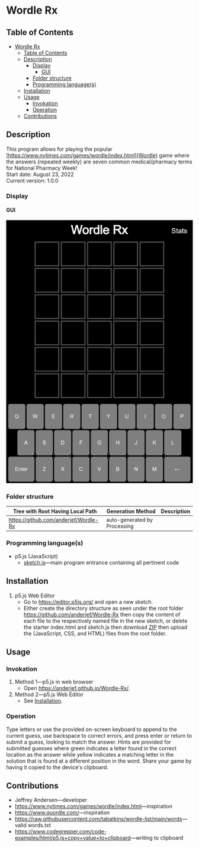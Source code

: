 # Wordle Rx

## Table of Contents

- [Wordle Rx](#wordle-rx)
  - [Table of Contents](#table-of-contents)
  - [Description](#description)
    - [Display](#display)
      - [GUI](#gui)
    - [Folder structure](#folder-structure)
    - [Programming language(s)](#programming-languages)
  - [Installation](#installation)
  - [Usage](#usage)
    - [Invokation](#invokation)
    - [Operation](#operation)
  - [Contributions](#contributions)

## Description

This program allows for playing the popular [https://www.nytimes.com/games/wordle/index.html](Wordle) game where the answers (repeated weekly) are seven common medical/pharmacy terms for National Pharmacy Week!  
Start date: August 23, 2022  
Current version: 1.0.0  

### Display

#### GUI

![The main game display on startup](Picture1.png)

### Folder structure

| Tree with Root Having Local Path | Generation Method | Description |
| -------------------------------- | ----------------- | ----------- |
| <https://github.com/anderjef/Wordle-Rx> | auto-generated by Processing | <!-- --> |

### Programming language(s)

- p5.js (JavaScript)
  - [sketch.js](sketch.js)&mdash;main program entrance containing all pertinent code

## Installation

1. p5.js Web Editor
    - Go to <https://editor.p5js.org/> and open a new sketch.
    - Either create the directory structure as seen under the root folder <https://github.com/anderjef/Wordle-Rx> then copy the content of each file to the respectively named file in the new sketch, or delete the starter index.html and sketch.js then download [ZIP](https://github.com/anderjef/Wordle-Rx/archive/main.zip) then upload the (JavaScript, CSS, and HTML) files from the root folder.

## Usage

### Invokation

1. Method 1&mdash;p5.js in web browser
    - Open <https://anderjef.github.io/Wordle-Rx/>.
2. Method 2&mdash;p5.js Web Editor
    - See [Installation](#installation).

### Operation

Type letters or use the provided on-screen keyboard to append to the current guess, use backspace to correct errors, and press enter or return to submit a guess, looking to match the answer. Hints are provided for submitted guesses where green indicates a letter found in the correct location as the answer while yellow indicates a matching letter in the solution that is found at a different position in the word. Share your game by having it copied to the device's clipboard.

## Contributions

- Jeffrey Andersen&mdash;developer
- <https://www.nytimes.com/games/wordle/index.html>&mdash;inspiration
- <https://www.quordle.com/>&mdash;inspiration
- <https://raw.githubusercontent.com/tabatkins/wordle-list/main/words>&mdash;valid words.txt
- <https://www.codegrepper.com/code-examples/html/p5.js+copy+value+to+clipboard>&mdash;writing to clipboard
